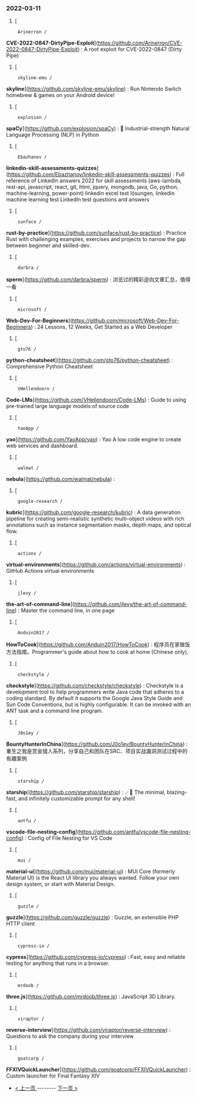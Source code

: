 ### 2022-03-11 
1. [
    

        Arinerron /
**CVE-2022-0847-DirtyPipe-Exploit**](https://github.com/Arinerron/CVE-2022-0847-DirtyPipe-Exploit) : A root exploit for CVE-2022-0847 (Dirty Pipe)
1. [
    

        skyline-emu /
**skyline**](https://github.com/skyline-emu/skyline) : Run Nintendo Switch homebrew & games on your Android device!
1. [
    

        explosion /
**spaCy**](https://github.com/explosion/spaCy) : 💫 Industrial-strength Natural Language Processing (NLP) in Python
1. [
    

        Ebazhanov /
**linkedin-skill-assessments-quizzes**](https://github.com/Ebazhanov/linkedin-skill-assessments-quizzes) : Full reference of LinkedIn answers 2022 for skill assessments (aws-lambda, rest-api, javascript, react, git, html, jquery, mongodb, java, Go, python, machine-learning, power-point) linkedin excel test lösungen, linkedin machine learning test LinkedIn test questions and answers
1. [
    

        sunface /
**rust-by-practice**](https://github.com/sunface/rust-by-practice) : Practice Rust with challenging examples, exercises and projects to narrow the gap between beginner and skilled-dev.
1. [
    

        darbra /
**sperm**](https://github.com/darbra/sperm) : 浏览过的精彩逆向文章汇总，值得一看
1. [
    

        microsoft /
**Web-Dev-For-Beginners**](https://github.com/microsoft/Web-Dev-For-Beginners) : 24 Lessons, 12 Weeks, Get Started as a Web Developer
1. [
    

        gto76 /
**python-cheatsheet**](https://github.com/gto76/python-cheatsheet) : Comprehensive Python Cheatsheet
1. [
    

        VHellendoorn /
**Code-LMs**](https://github.com/VHellendoorn/Code-LMs) : Guide to using pre-trained large language models of source code
1. [
    

        YaoApp /
**yao**](https://github.com/YaoApp/yao) : Yao A low code engine to create web services and dashboard.
1. [
    

        walmat /
**nebula**](https://github.com/walmat/nebula) : 
1. [
    

        google-research /
**kubric**](https://github.com/google-research/kubric) : A data generation pipeline for creating semi-realistic synthetic multi-object videos with rich annotations such as instance segmentation masks, depth maps, and optical flow.
1. [
    

        actions /
**virtual-environments**](https://github.com/actions/virtual-environments) : GitHub Actions virtual environments
1. [
    

        jlevy /
**the-art-of-command-line**](https://github.com/jlevy/the-art-of-command-line) : Master the command line, in one page
1. [
    

        Anduin2017 /
**HowToCook**](https://github.com/Anduin2017/HowToCook) : 程序员在家做饭方法指南。Programmer's guide about how to cook at home (Chinese only).
1. [
    

        checkstyle /
**checkstyle**](https://github.com/checkstyle/checkstyle) : Checkstyle is a development tool to help programmers write Java code that adheres to a coding standard. By default it supports the Google Java Style Guide and Sun Code Conventions, but is highly configurable. It can be invoked with an ANT task and a command line program.
1. [
    

        J0o1ey /
**BountyHunterInChina**](https://github.com/J0o1ey/BountyHunterInChina) : 重生之我是赏金猎人系列，分享自己和团队在SRC、项目实战漏洞测试过程中的有趣案例
1. [
    

        starship /
**starship**](https://github.com/starship/starship) : ☄🌌️ The minimal, blazing-fast, and infinitely customizable prompt for any shell!
1. [
    

        antfu /
**vscode-file-nesting-config**](https://github.com/antfu/vscode-file-nesting-config) : Config of File Nesting for VS Code
1. [
    

        mui /
**material-ui**](https://github.com/mui/material-ui) : MUI Core (formerly Material UI) is the React UI library you always wanted. Follow your own design system, or start with Material Design.
1. [
    

        guzzle /
**guzzle**](https://github.com/guzzle/guzzle) : Guzzle, an extensible PHP HTTP client
1. [
    

        cypress-io /
**cypress**](https://github.com/cypress-io/cypress) : Fast, easy and reliable testing for anything that runs in a browser.
1. [
    

        mrdoob /
**three.js**](https://github.com/mrdoob/three.js) : JavaScript 3D Library.
1. [
    

        viraptor /
**reverse-interview**](https://github.com/viraptor/reverse-interview) : Questions to ask the company during your interview
1. [
    

        goatcorp /
**FFXIVQuickLauncher**](https://github.com/goatcorp/FFXIVQuickLauncher) : Custom launcher for Final Fantasy XIV 

- [ < 上一页 ](https://github.com/able8/github-trending-daily-record/blob/master/2022-03-10.md) -------- [ 下一页 > ](https://github.com/able8/github-trending-daily-record/blob/master/2022-03-12.md)